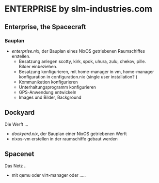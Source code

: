# ENTERPRISE by slm-industries.com

## Enterprise, the Spacecraft
### Bauplan

- _enterprise.nix_, der Bauplan eines NixOS getriebenen Raumschiffes erstellen.
  - Besatzung anlegen
      scotty, kirk, spok, uhura, zulu, chekov, pille. Bilder einbeziehen.
  - Besatzung konfigurieren, mit home-manager in vm, home-manager konfiguration in configuration.nix (single user installation? )
  - Kommunikation konfigurieren
  - Unterhaltungsprogramm konfigurieren
  - GPS-Anwendung entwickeln
  - Images und Bilder, Background

## Dockyard
Die Werft ...
  - _dockyard.nix_, der Bauplan einer NixOS getriebenen Werft
  - nixos-vm erstellen in der raumschiffe gebaut werden

## Spacenet
Das Netz ..
  - mit qemu oder virt-manager oder .....

##

